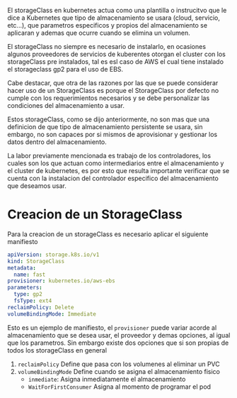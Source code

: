 El storageClass en kubernetes actua como una plantilla o instrucitvo que le dice a Kubernetes que tipo de almacenamiento se usara (cloud, servicio, etc...), que parametros especificos y propios del almacenamiento se aplicaran y ademas que ocurre cuando se elimina un volumen.

El storageClass no siempre es necesario de instalarlo, en ocasiones algunos proveedores de servicios de kuberentes otorgan el cluster con los storageClass pre instalados, tal es esl caso de AWS el cual tiene instalado el storageclass gp2 para el uso de EBS.

Cabe destacar, que otra de las razones por las que se puede considerar hacer uso de un StorageClass es porque el StorageClass por defecto no cumple con los requerimientos necesarios y se debe personalizar las condiciones del almacenamiento a usar.

Estos storageClass, como se dijo anteriormente, no son mas que una definicion de que tipo de almacenamiento persistente se usara, sin embargo, no son capaces por si mismos de aprovisionar y gestionar los datos dentro del almacenamiento.

La labor previamente mencionada es trabajo de los controladores, los cuales son los que actuan como intermediarios entre el almacenamiento y el cluster de kubernetes, es por esto que resulta importante verificar que se cuenta con la instalacion del controlador especifico del almacenamiento que deseamos usar.

# Creacion de un StorageClass

Para la creacion de un storageClass es necesario aplicar el siguiente manifiesto
```Yaml
apiVersion: storage.k8s.io/v1
kind: StorageClass
metadata:
  name: fast
provisioner: kubernetes.io/aws-ebs
parameters:
  type: gp2
  fsType: ext4
reclaimPolicy: Delete
volumeBindingMode: Immediate

```
Esto es un ejemplo de manifiesto, el `provisioner` puede variar acorde al almacenamiento que se desea usar, el proveedor y demas opciones, al igual que los parametros.
Sin embargo existe dos opciones que si son propias de todos los storageClass en general
1. `reclaimPolicy` Define que pasa con los volumenes al eliminar un PVC
2. `volumeBindingMode` Define cuando se asigna el almacenamiento fisico
	- `inmediate`: Asigna inmediatamente el almacenamiento
	- `WaitForFirstConsumer` Asigna al momento de programar el pod